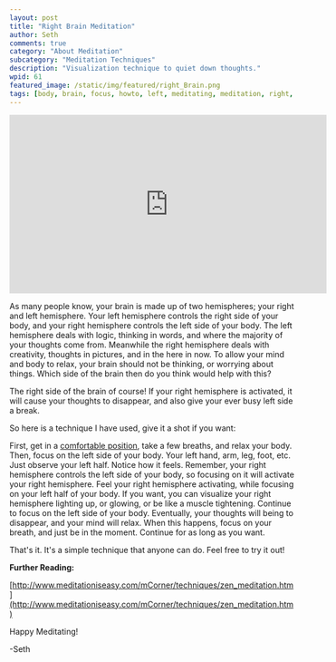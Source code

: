 ```yaml
---
layout: post
title: "Right Brain Meditation"
author: Seth
comments: true
category: "About Meditation"
subcategory: "Meditation Techniques"
description: "Visualization technique to quiet down thoughts."
wpid: 61
featured_image: /static/img/featured/right_Brain.png
tags: [body, brain, focus, howto, left, meditating, meditation, right, technique, video, visualization, visualize, YouTube]
---
```


<iframe width="560" height="315" src="https://www.youtube.com/embed/0w7oYGLY4zc" frameborder="0" allowfullscreen></iframe>

As many people know, your brain is made up of two hemispheres; your right and left hemisphere. Your left hemisphere controls the right side of your body, and your right hemisphere controls the left side of your body. The left hemisphere deals with logic, thinking in words, and where the majority of your thoughts come from. Meanwhile the right hemisphere deals with creativity, thoughts in pictures, and in the here in now. To allow your mind and body to relax, your brain should not be thinking, or worrying about things. Which side of the brain then do you think would help with this?

The right side of the brain of course! If your right hemisphere is activated, it will cause your thoughts to disappear, and also give your ever busy left side a break.

So here is a technique I have used, give it a shot if you want:

First, get in a [comfortable position](/about-meditation/meditation-postures/"), take a few breaths, and relax your body. Then, focus on the left side of your body. Your left hand, arm, leg, foot, etc. Just observe your left half. Notice how it feels. Remember, your right hemisphere controls the left side of your body, so focusing on it will activate your right hemisphere. Feel your right hemisphere activating, while focusing on your left half of your body. If you want, you can visualize your right hemisphere lighting up, or glowing, or be like a muscle tightening. Continue to focus on the left side of your body. Eventually, your thoughts will being to disappear, and your mind will relax. When this happens, focus on your breath, and just be in the moment. Continue for as long as you want.

That's it. It's a simple technique that anyone can do. Feel free to try it out!

**Further Reading:**

[http://www.meditationiseasy.com/mCorner/techniques/zen_meditation.htm](http://www.meditationiseasy.com/mCorner/techniques/zen_meditation.htm)

Happy Meditating!

-Seth